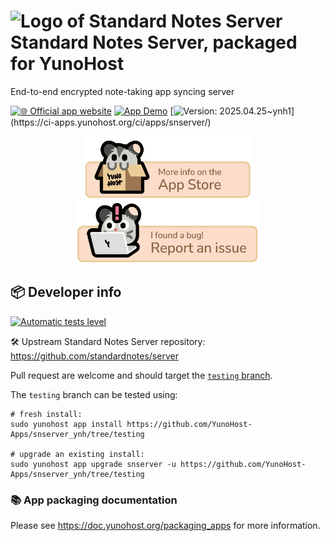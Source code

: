 <!--
N.B.: This README was automatically generated by <https://github.com/YunoHost/apps_tools/blob/main/readme_generator>
It shall NOT be edited by hand.
-->

<h1>
  <img src="https://raw.githubusercontent.com/YunoHost/apps/main/logos/snserver.png" width="32px" alt="Logo of Standard Notes Server">
  Standard Notes Server, packaged for YunoHost
</h1>

End-to-end encrypted note-taking app syncing server

[![🌐 Official app website](https://img.shields.io/badge/Official_app_website-darkgreen?style=for-the-badge)](https://standardnotes.org)
[![App Demo](https://img.shields.io/badge/App_Demo-blue?style=for-the-badge)](https://standardnotes.org/demo)
[![Version: 2025.04.25~ynh1](https://img.shields.io/badge/Version-2025.04.25~ynh1-rgba(0,150,0,1)?style=for-the-badge)](https://ci-apps.yunohost.org/ci/apps/snserver/)

<div align="center">
<a href="https://apps.yunohost.org/app/snserver"><img height="100px" src="https://github.com/YunoHost/yunohost-artwork/raw/refs/heads/main/badges/neopossum-badges/badge_more_info_on_the_appstore.svg"/></a>
<a href="https://github.com/YunoHost-Apps/snserver_ynh/issues"><img height="100px" src="https://github.com/YunoHost/yunohost-artwork/raw/refs/heads/main/badges/neopossum-badges/badge_report_an_issue.svg"/></a>
</div>

## 📦 Developer info

[![Automatic tests level](https://apps.yunohost.org/badge/cilevel/snserver)](https://ci-apps.yunohost.org/ci/apps/snserver/)

🛠️ Upstream Standard Notes Server repository: <https://github.com/standardnotes/server>

Pull request are welcome and should target the [`testing` branch](https://github.com/YunoHost-Apps/snserver_ynh/tree/testing).

The `testing` branch can be tested using:
```
# fresh install:
sudo yunohost app install https://github.com/YunoHost-Apps/snserver_ynh/tree/testing

# upgrade an existing install:
sudo yunohost app upgrade snserver -u https://github.com/YunoHost-Apps/snserver_ynh/tree/testing
```

### 📚 App packaging documentation

Please see <https://doc.yunohost.org/packaging_apps> for more information.